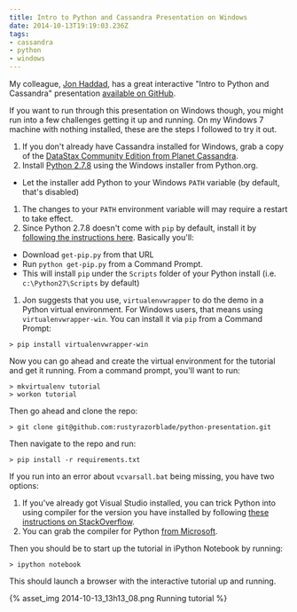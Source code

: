 ```yaml
---
title: Intro to Python and Cassandra Presentation on Windows
date: 2014-10-13T19:19:03.236Z
tags:
- cassandra
- python
- windows
---
```

My colleague, [Jon Haddad](https://twitter.com/rustyrazorblade), has a great interactive "Intro to Python and Cassandra"
presentation [available on GitHub](https://github.com/rustyrazorblade/python-presentation).

If you want to run through this presentation on Windows though, you might run into a few challenges getting it up and
running.  On my Windows 7 machine with nothing installed, these are the steps I followed to try it out.

1.  If you don't already have Cassandra installed for Windows, grab a copy of the [DataStax Community Edition from
    Planet Cassandra](http://planetcassandra.org/cassandra/).
1.  Install [Python 2.7.8](https://www.python.org/downloads/windows/) using the Windows installer from Python.org.
  * Let the installer add Python to your Windows `PATH` variable (by default, that's disabled)
1.  The changes to your `PATH` environment variable will may require a restart to take effect.
1.  Since Python 2.7.8 doesn't come with `pip` by default, install it by [following the instructions here](
    https://pip.pypa.io/en/latest/installing.html).  Basically you'll:
  * Download `get-pip.py` from that URL
  * Run `python get-pip.py` from a Command Prompt.
  * This will install `pip` under the `Scripts` folder of your Python install (i.e. `c:\Python27\Scripts` by default)
1.  Jon suggests that you use, `virtualenvwrapper` to do the demo in a Python virtual environment.  For Windows users,
    that means using `virtualenvwrapper-win`.  You can install it via `pip` from a Command Prompt:
```
> pip install virtualenvwrapper-win
```

Now you can go ahead and create the virtual environment for the tutorial and get it running.  From a command prompt,
you'll want to run:

```
> mkvirtualenv tutorial
> workon tutorial
```

Then go ahead and clone the repo:

```
> git clone git@github.com:rustyrazorblade/python-presentation.git
```

Then navigate to the repo and run:

```
> pip install -r requirements.txt
```

If you run into an error about `vcvarsall.bat` being missing, you have two options:

1.  If you've already got Visual Studio installed, you can trick Python into using compiler for the version you have
    installed by following [these instructions on
    StackOverflow](http://stackoverflow.com/questions/2817869/error-unable-to-find-vcvarsall-bat).
1.  You can grab the compiler for Python [from Microsoft](http://aka.ms/vcpython27).

Then you should be to start up the tutorial in iPython Notebook by running:

```
> ipython notebook
```

This should launch a browser with the interactive tutorial up and running.

{% asset_img 2014-10-13_13h13_08.png Running tutorial %}
